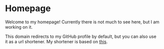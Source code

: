 # Homepage

Welcome to my homepage!
Currently there is not much to see here, but I am working on it.

This domain redirects to my GitHub profile by default, but you can also use it as a url shortener.
My shortener is based on [this](https://github.com/nelsontky/gh-pages-url-shortener).
